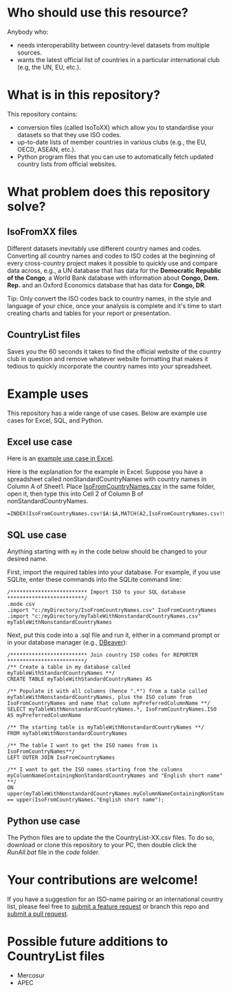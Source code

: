 # Who should use this resource?
Anybody who:
- needs interoperability between country-level datasets from multiple sources.
- wants the latest official list of countries in a particular international club (e.g, the UN, EU, etc.).

# What is in this repository?
This repository contains:
- conversion files (called IsoToXX) which allow you to standardise your datasets so that they use ISO codes.
- up-to-date lists of member countries in various clubs (e.g., the EU, OECD, ASEAN, etc.).
- Python program files that you can use to automatically fetch updated country lists from official websites.

# What problem does this repository solve?
## IsoFromXX files

Different datasets inevitably use different country names and codes. Converting all country names and codes to ISO codes at the beginning of every cross-country project makes it possible to quickly use and compare data across, e.g., a UN database that has data for the **Democratic Republic of the Congo**, a World Bank database with information about **Congo, Dem. Rep.** and an Oxford Economics database that has data for **Congo, DR**.

Tip: Only convert the ISO codes back to country names, in the style and language of your chice, once your analysis is complete and it's time to start creating charts and tables for your report or presentation.

## CountryList files

Saves you the 60 seconds it takes to find the official website of the country club in question and remove whatever website formatting that makes it tedious to quickly incorporate the country names into your spreadsheet.

# Example uses

This repository has a wide range of use cases. Below are example use cases for Excel, SQL, and Python.

## Excel use case

Here is an [example use case in Excel](https://github.com/OxfordEconomics/CountryLists/tree/master/exampleUseCase-Excel).  

Here is the explanation for the example in Excel: Suppose you have a spreadsheet called nonStandardCountryNames with country names in Column A of Sheet1. Place [IsoFromCountryNames.csv](https://github.com/OxfordEconomics/CountryLists/blob/master/IsoFromCountryNames.csv) in the same folder, open it, then type this into Cell 2 of Column B of nonStandardCountryNames.

```
=INDEX(IsoFromCountryNames.csv!$A:$A,MATCH(A2,IsoFromCountryNames.csv!$B:$B,0))
```

## SQL use case

Anything starting with `my` in the code below should be changed to your desired name.

First, import the required tables into your database. For example, if you use SQLite, enter these commands into the SQLite command line:

```
/************************* Import ISO to your SQL database *************************/
.mode csv
.import "c:/myDirectory/IsoFromCountryNames.csv" IsoFromCountryNames
.import "c:/myDirectory/myTableWithNonstandardCountryNames.csv" myTableWithNonstandardCountryNames
```

Next, put this code into a .sql file and run it, either in a command prompt or in your database manager (e.g., [DBeaver](https://dbeaver.io/)):
```
/************************* Join country ISO codes for REPORTER *************************/
/** Create a table in my database called myTableWithStandardCountryNames **/
CREATE TABLE myTableWithStandardCountryNames AS

/** Populate it with all columns (hence ".*") from a table called myTableWithNonstandardCountryNames, plus the ISO column from IsoFromCountryNames and name that column myPreferredColumnName **/
SELECT myTableWithNonstandardCountryNames.*, IsoFromCountryNames.ISO AS myPreferredColumnName

/** The starting table is myTableWithNonstandardCountryNames **/
FROM myTableWithNonstandardCountryNames

/** The table I want to get the ISO names from is IsoFromCountryNames**/
LEFT OUTER JOIN IsoFromCountryNames

/** I want to get the ISO names starting from the columns myColumnNameContainingNonStandardCountryNames and "English short name" **/
ON upper(myTableWithNonstandardCountryNames.myColumnNameContainingNonStandardCountryNames) == upper(IsoFromCountryNames."English short name");
```

## Python use case

The Python files are to update the the CountryList-XX.csv files. To do so,  download or clone this repository to your PC, then double click the *RunAll.bat* file in the *code* folder.

# Your contributions are welcome!
If you have a suggestion for an ISO-name pairing or an international country list, please feel free to [submit a feature request](https://github.com/OxfordEconomics/CountryLists/issues "Raise an Issue") or branch this repo and [submit a pull request](https://yangsu.github.io/pull-request-tutorial/ "A Visual Guide to Pull Requests").

# Possible future additions to CountryList files
- Mercosur
- APEC
